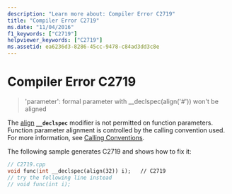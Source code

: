 ```yaml
---
description: "Learn more about: Compiler Error C2719"
title: "Compiler Error C2719"
ms.date: "11/04/2016"
f1_keywords: ["C2719"]
helpviewer_keywords: ["C2719"]
ms.assetid: ea6236d3-8286-45cc-9478-c84ad3dd3c8e
---
```

# Compiler Error C2719

> 'parameter': formal parameter with __declspec(align('#')) won't be aligned

The [align](../../cpp/align-cpp.md) **`__declspec`** modifier is not permitted on function parameters. Function parameter alignment is controlled by the calling convention used. For more information, see [Calling Conventions](../../cpp/calling-conventions.md).

The following sample generates C2719 and shows how to fix it:

```cpp
// C2719.cpp
void func(int __declspec(align(32)) i);   // C2719
// try the following line instead
// void func(int i);
```

